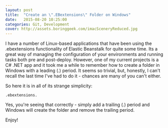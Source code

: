 ```yaml
---
layout: post
title:  "Create an \".EBextensions\" Folder on Windows"
date:   2015-08-20 10:25:00
categories: Git, Development
cover: http://assets.boringgeek.com/imacSceneryReduced.jpg
---
```


I have a number of Linux-based applications that have been using the .ebextensions functionality of Elastic Beanstalk for quite some time. Its a great way of managing the configuration of your environments and running tasks both pre and post-deploy. However, one of my current projects is a C# .NET app and it took me a while to remember how to create a folder in Windows with a leading (.) period.  It seems so trivial, but, honestly, I can't recall the last time I've had to do it - chances are many of you can't either.

So here it is in all of its strange simplicity:

<code>.ebextensions.</code>

Yes, you're seeing that correctly - simply add a trailing (.) period and Windows will create the folder and remove the trailing period.

Enjoy!
